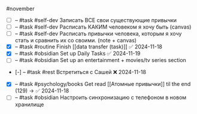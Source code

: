 #november 

- [ ] – #task #self-dev Записать ВСЕ свои существующие привычки
- [ ] – #task #self-dev Расписать КАКИМ человеком я хочу быть (canvas)
- [ ] – #task #self-dev Расписать привычки человека, которым я хочу стать и сравнить их со своими. (note + canvas)
- [x] – #task #routine Finish [[data transfer (task)]] ✅ 2024-11-18
- [x] – #task #obsidian Set up Daily Tasks ✅ 2024-11-19
- [ ] – #task #obsidian Set up an entertainment + movies/tv series section
- [-] – #task #rest Встретиться с Сашей ❌ 2024-11-18
- [x] – #task #psychology/books Get read [[Атомные привычки]] til the end (129) -> ✅ 2024-11-18
- [ ] – #task #obsidian Настроить синхронизацию с телефоном в новом хранилище